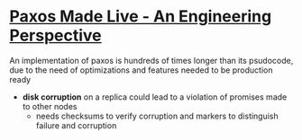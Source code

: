 # [Paxos Made Live - An Engineering Perspective](https://static.googleusercontent.com/media/research.google.com/en//archive/paxos_made_live.pdf)
An implementation of paxos is hundreds of times longer than its psudocode, due to the need of optimizations and features needed to be production ready
- **disk corruption** on a replica could lead to a violation of promises made to other nodes
  - needs checksums to verify corruption and markers to distinguish failure and corruption
